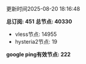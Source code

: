 更新时间2025-08-20 18:16:48

**总订阅: 451**
**总节点: 40330**
- vless节点: 14955
- hysteria2节点: 19

**google ping有效节点: 222**
